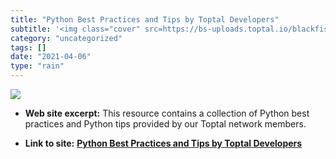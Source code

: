 ```yaml
---
title: "Python Best Practices and Tips by Toptal Developers"
subtitle: '<img class="cover" src=https://bs-uploads.toptal.io/blackfish-uploads/tips_and_practices_page/seo/og...'
category: "uncategorized"
tags: []
date: "2021-04-06"
type: "rain"
---
```

<img class="cover" src=https://bs-uploads.toptal.io/blackfish-uploads/tips_and_practices_page/seo/og_image_file/og_image/4513/python-01-678b294d8c09e1886f954757e19135ca-e243ef1fbc2bf9eda2d0b8a66b31f425.jpg>



* **Web site excerpt:** This resource contains a collection of Python best practices and Python tips provided by our Toptal network members.

* **Link to site:** **[Python Best Practices and Tips by Toptal Developers](https://www.toptal.com/python/tips-and-practices)**